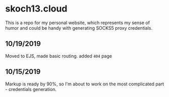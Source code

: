 # skoch13.cloud
This is a repo for my personal website, which represents my sense of humor and could be handy with generating SOCKS5 proxy credentials.

## 10/19/2019
Moved to EJS, made basic routing. added `404` page

## 10/15/2019
Markup is ready by 90%, so I'm about to work on the most complicated part - credentials generation.